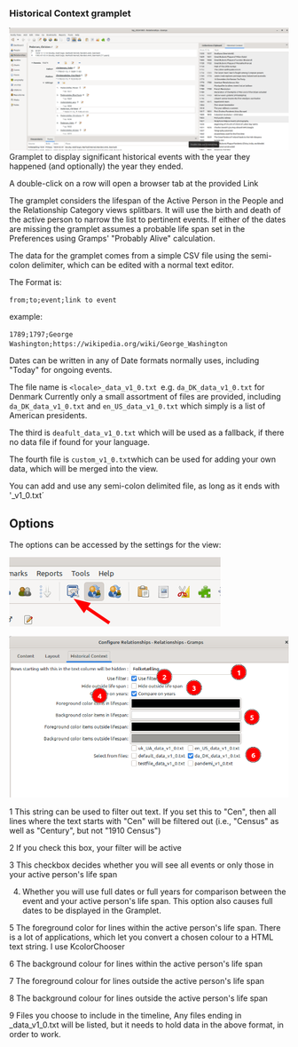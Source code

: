 ### Historical Context gramplet

![](./gramplet.png) 
Gramplet to display significant historical events with the year they happened (and optionally) the year they ended.

A double-click on a row will open a browser tab at the provided Link

The gramplet considers the lifespan of the Active Person in the People and the Relationship Category views splitbars.
It will use the birth and death of the active person to narrow the list to pertinent events. If either of the dates are missing the gramplet assumes a probable life span set in the Preferences using Gramps' "Probably Alive" calculation.
 
The data for the gramplet comes from a simple CSV file using the semi-colon delimiter, which can be edited with a normal text editor.

The Format is:

`from;to;event;link to event`

example:

`1789;1797;George Washington;https://wikipedia.org/wiki/George_Washington`

Dates can be written in any of Date formats normally uses, including "Today" for ongoing events.

The file name is `<locale>_data_v1_0.txt `e.g. `da_DK_data_v1_0.txt` for Denmark
Currently only a small assortment of files are provided, including `da_DK_data_v1_0.txt` and `en_US_data_v1_0.txt` which simply is a list of American presidents.

The third is `deafult_data_v1_0.txt` which will be used as a fallback, if there no data file if found for your language.

The fourth file is `custom_v1_0.txt`which can be used for adding your own data, which will be merged into the view.

You can add and use any semi-colon delimited file, as long as it ends with '_v1_0.txt´

## Options

The options can be accessed by the settings for the view:

![Options](./options1.png  "Options")

![Options](./options.png  "Options")

1 This string can be used to filter out text. If you set this to "Cen", then all lines where the text starts with "Cen" will be filtered out (i.e., "Census" as well as "Century", but not "1910 Census")

2 If you check this box, your filter will be active

3 This checkbox decides whether you will see all events or only those in your active person's life span

4. Whether you will use full dates or full years for comparison between the event and your active person's life span. This option also causes full dates to be displayed in the Gramplet.

5 The foreground color for lines within the active person's life span. There is a lot of applications, which let you convert a chosen colour to a HTML text string. I use KcolorChooser

6 The background colour for lines within the active person's life span
 
7  The foreground colour for lines outside the active person's life span

8 The background colour for lines outside the active person's life span

9 Files you choose to include in the timeline, Any files ending in _data_v1_0.txt will be listed, but it needs to hold data in the above format, in order to work.

